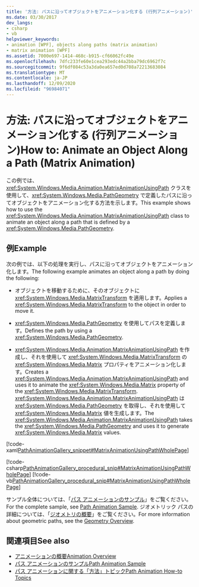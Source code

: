 ```yaml
---
title: '方法: パスに沿ってオブジェクトをアニメーション化する (行列アニメーション)'
ms.date: 03/30/2017
dev_langs:
- csharp
- vb
helpviewer_keywords:
- animation [WPF], objects along paths (matrix animation)
- matrix animation [WPF]
ms.assetid: 7000e697-1414-468c-b915-cf66062fc49e
ms.openlocfilehash: 7dfc233fe60e1cea293edc44a2bba79dc6962f7c
ms.sourcegitcommit: 9f6df084c53a3da0ea657ed0d708a72213683084
ms.translationtype: MT
ms.contentlocale: ja-JP
ms.lasthandoff: 12/09/2020
ms.locfileid: "96984071"
---
```

# <a name="how-to-animate-an-object-along-a-path-matrix-animation"></a><span data-ttu-id="7e7df-102">方法: パスに沿ってオブジェクトをアニメーション化する (行列アニメーション)</span><span class="sxs-lookup"><span data-stu-id="7e7df-102">How to: Animate an Object Along a Path (Matrix Animation)</span></span>
<span data-ttu-id="7e7df-103">この例では、<xref:System.Windows.Media.Animation.MatrixAnimationUsingPath> クラスを使用して、<xref:System.Windows.Media.PathGeometry> で定義したパスに沿ってオブジェクトをアニメーション化する方法を示します。</span><span class="sxs-lookup"><span data-stu-id="7e7df-103">This example shows how to use the <xref:System.Windows.Media.Animation.MatrixAnimationUsingPath> class to animate an object along a path that is defined by a <xref:System.Windows.Media.PathGeometry>.</span></span>  
  
## <a name="example"></a><span data-ttu-id="7e7df-104">例</span><span class="sxs-lookup"><span data-stu-id="7e7df-104">Example</span></span>  
 <span data-ttu-id="7e7df-105">次の例では、以下の処理を実行し、パスに沿ってオブジェクトをアニメーション化します。</span><span class="sxs-lookup"><span data-stu-id="7e7df-105">The following example animates an object along a path by doing the following:</span></span>  
  
- <span data-ttu-id="7e7df-106">オブジェクトを移動するために、そのオブジェクトに <xref:System.Windows.Media.MatrixTransform> を適用します。</span><span class="sxs-lookup"><span data-stu-id="7e7df-106">Applies a <xref:System.Windows.Media.MatrixTransform> to the object in order to move it.</span></span>  
  
- <span data-ttu-id="7e7df-107"><xref:System.Windows.Media.PathGeometry> を使用してパスを定義します。</span><span class="sxs-lookup"><span data-stu-id="7e7df-107">Defines the path by using a <xref:System.Windows.Media.PathGeometry>.</span></span>  
  
- <span data-ttu-id="7e7df-108"><xref:System.Windows.Media.Animation.MatrixAnimationUsingPath> を作成し、それを使用して <xref:System.Windows.Media.MatrixTransform> の <xref:System.Windows.Media.Matrix> プロパティをアニメーション化します。</span><span class="sxs-lookup"><span data-stu-id="7e7df-108">Creates a <xref:System.Windows.Media.Animation.MatrixAnimationUsingPath> and uses it to animate the <xref:System.Windows.Media.Matrix> property of the <xref:System.Windows.Media.MatrixTransform>.</span></span> <span data-ttu-id="7e7df-109"><xref:System.Windows.Media.Animation.MatrixAnimationUsingPath> は <xref:System.Windows.Media.PathGeometry> を取得し、それを使用して <xref:System.Windows.Media.Matrix> 値を生成します。</span><span class="sxs-lookup"><span data-stu-id="7e7df-109">The <xref:System.Windows.Media.Animation.MatrixAnimationUsingPath> takes the <xref:System.Windows.Media.PathGeometry> and uses it to generate <xref:System.Windows.Media.Matrix> values.</span></span>  
  
 [!code-xaml[PathAnimationGallery_snippet#MatrixAnimationUsingPathWholePage](~/samples/snippets/csharp/VS_Snippets_Wpf/PathAnimationGallery_snippet/CS/matrixanimationusingpathexample.xaml#matrixanimationusingpathwholepage)]  
  
 [!code-csharp[PathAnimationGallery_procedural_snip#MatrixAnimationUsingPathWholePage](~/samples/snippets/csharp/VS_Snippets_Wpf/PathAnimationGallery_procedural_snip/CSharp/MatrixAnimationUsingPathExample.cs#matrixanimationusingpathwholepage)]
 [!code-vb[PathAnimationGallery_procedural_snip#MatrixAnimationUsingPathWholePage](~/samples/snippets/visualbasic/VS_Snippets_Wpf/PathAnimationGallery_procedural_snip/VisualBasic/MatrixAnimationUsingPathExample.vb#matrixanimationusingpathwholepage)]  
  
 <span data-ttu-id="7e7df-110">サンプル全体については、「[パス アニメーションのサンプル](https://github.com/Microsoft/WPF-Samples/tree/master/Animation/PathAnimations)」をご覧ください。</span><span class="sxs-lookup"><span data-stu-id="7e7df-110">For the complete sample, see [Path Animation Sample](https://github.com/Microsoft/WPF-Samples/tree/master/Animation/PathAnimations).</span></span> <span data-ttu-id="7e7df-111">ジオメトリック パスの詳細については、「[ジオメトリの概要](geometry-overview.md)」をご覧ください。</span><span class="sxs-lookup"><span data-stu-id="7e7df-111">For more information about geometric paths, see the [Geometry Overview](geometry-overview.md).</span></span>  
  
## <a name="see-also"></a><span data-ttu-id="7e7df-112">関連項目</span><span class="sxs-lookup"><span data-stu-id="7e7df-112">See also</span></span>

- [<span data-ttu-id="7e7df-113">アニメーションの概要</span><span class="sxs-lookup"><span data-stu-id="7e7df-113">Animation Overview</span></span>](animation-overview.md)
- [<span data-ttu-id="7e7df-114">パス アニメーションのサンプル</span><span class="sxs-lookup"><span data-stu-id="7e7df-114">Path Animation Sample</span></span>](https://github.com/Microsoft/WPF-Samples/tree/master/Animation/PathAnimations)
- [<span data-ttu-id="7e7df-115">パス アニメーションに関する「方法」トピック</span><span class="sxs-lookup"><span data-stu-id="7e7df-115">Path Animation How-to Topics</span></span>](path-animation-how-to-topics.md)
